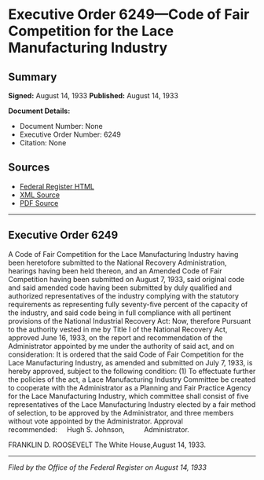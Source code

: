 # Executive Order 6249—Code of Fair Competition for the Lace Manufacturing Industry

## Summary

**Signed:** August 14, 1933
**Published:** August 14, 1933

**Document Details:**
- Document Number: None
- Executive Order Number: 6249
- Citation: None

## Sources
- [Federal Register HTML](https://www.presidency.ucsb.edu/documents/executive-order-6249-code-fair-competition-for-the-lace-manufacturing-industry)
- [XML Source](None)
- [PDF Source](None)

---

## Executive Order 6249

A Code of Fair Competition for the Lace Manufacturing Industry having been heretofore submitted to the National Recovery Administration, hearings having been held thereon, and an Amended Code of Fair Competition having been submitted on August 7, 1933, said original code and said amended code having been submitted by duly qualified and authorized representatives of the industry complying with the statutory requirements as representing fully seventy-five percent of the capacity of the industry, and said code being in full compliance with all pertinent provisions of the National Industrial Recovery Act: Now, therefore
Pursuant to the authority vested in me by Title I of the National Recovery Act, approved June 16, 1933, on the report and recommendation of the Administrator appointed by me under the authority of said act, and on consideration:
It is ordered that the said Code of Fair Competition for the Lace Manufacturing Industry, as amended and submitted on July 7, 1933, is hereby approved, subject to the following condition:
    (1) To effectuate further the policies of the act, a Lace Manufacturing Industry Committee be created to cooperate with the Administrator as a Planning and Fair Practice Agency for the Lace Manufacturing Industry, which committee shall consist of five representatives of the Lace Manufacturing Industry elected by a fair method of selection, to be approved by the Administrator, and three members without vote appointed by the Administrator.
Approval recommended:     Hugh S. Johnson,          Administrator.

FRANKLIN D. ROOSEVELT
The White House,August 14, 1933.

---

*Filed by the Office of the Federal Register on August 14, 1933*
